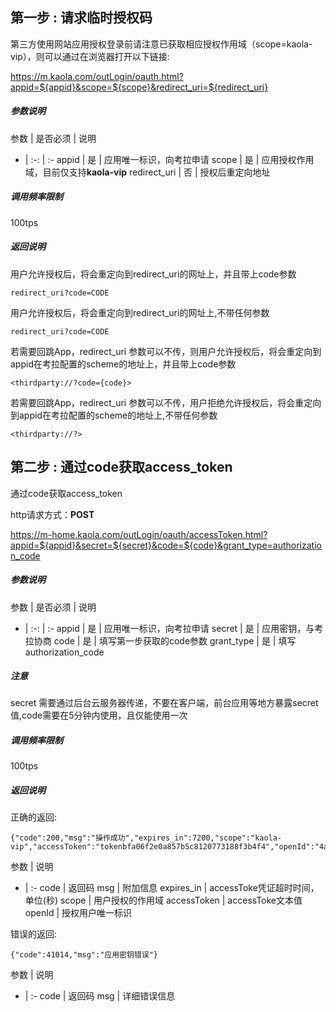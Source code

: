 ## 第一步 : 请求临时授权码

第三方使用网站应用授权登录前请注意已获取相应授权作用域（scope=kaola-vip），则可以通过在浏览器打开以下链接:

<https://m.kaola.com/outLogin/oauth.html?appid=${appid}&scope=${scope}&redirect_uri=${redirect_uri}>

##### 参数说明

参数 | 是否必须 | 说明
- | :-: | :-
appid | 是 | 应用唯一标识，向考拉申请
scope | 是 | 应用授权作用域，目前仅支持**kaola-vip**
redirect_uri | 否 | 授权后重定向地址

##### 调用频率限制
100tps

##### 返回说明

用户允许授权后，将会重定向到redirect_uri的网址上，并且带上code参数
```
redirect_uri?code=CODE
```
用户允许授权后，将会重定向到redirect_uri的网址上,不带任何参数
```
redirect_uri?code=CODE
```
若需要回跳App，redirect_uri 参数可以不传，则用户允许授权后，将会重定向到appid在考拉配置的scheme的地址上，并且带上code参数
```
<thirdparty://?code={code}>
```
若需要回跳App，redirect_uri 参数可以不传，用户拒绝允许授权后，将会重定向到appid在考拉配置的scheme的地址上,不带任何参数
```
<thirdparty://?>
```

## 第二步 : 通过code获取access_token
通过code获取access_token

http请求方式：**POST**

<https://m-home.kaola.com/outLogin/oauth/accessToken.html?appid=${appid}&secret=${secret}&code=${code}&grant_type=authorization_code>

##### 参数说明

参数 | 是否必须 | 说明
- | :-: | :-
appid | 是 | 应用唯一标识，向考拉申请
secret | 是 | 应用密钥，与考拉协商
code | 是 | 填写第一步获取的code参数
grant_type | 是 | 填写authorization_code

##### 注意
secret 需要通过后台云服务器传递，不要在客户端，前台应用等地方暴露secret值,code需要在5分钟内使用，且仅能使用一次

##### 调用频率限制
100tps

##### 返回说明

正确的返回:
```
{"code":200,"msg":"操作成功","expires_in":7200,"scope":"kaola-vip","accessToken":"tokenbfa06f2e0a857b5c8120773188f3b4f4","openId":"4a9027e191f1e407cc636457195bc1d8"}
```
参数 | 说明
- | :-
code | 返回码
msg | 附加信息
expires_in | accessToke凭证超时时间，单位(秒)
scope | 用户授权的作用域
accessToken | accessToke文本值
openId | 授权用户唯一标识

错误的返回:

```
{"code":41014,"msg":"应用密钥错误"}
```

参数 | 说明
- | :-
code | 返回码
msg | 详细错误信息

